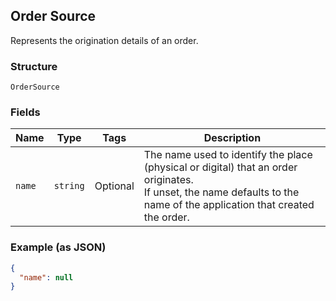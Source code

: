 ## Order Source

Represents the origination details of an order.

### Structure

`OrderSource`

### Fields

| Name | Type | Tags | Description |
|  --- | --- | --- | --- |
| `name` | `string` | Optional | The name used to identify the place (physical or digital) that an order originates.<br>If unset, the name defaults to the name of the application that created the order. |

### Example (as JSON)

```json
{
  "name": null
}
```

